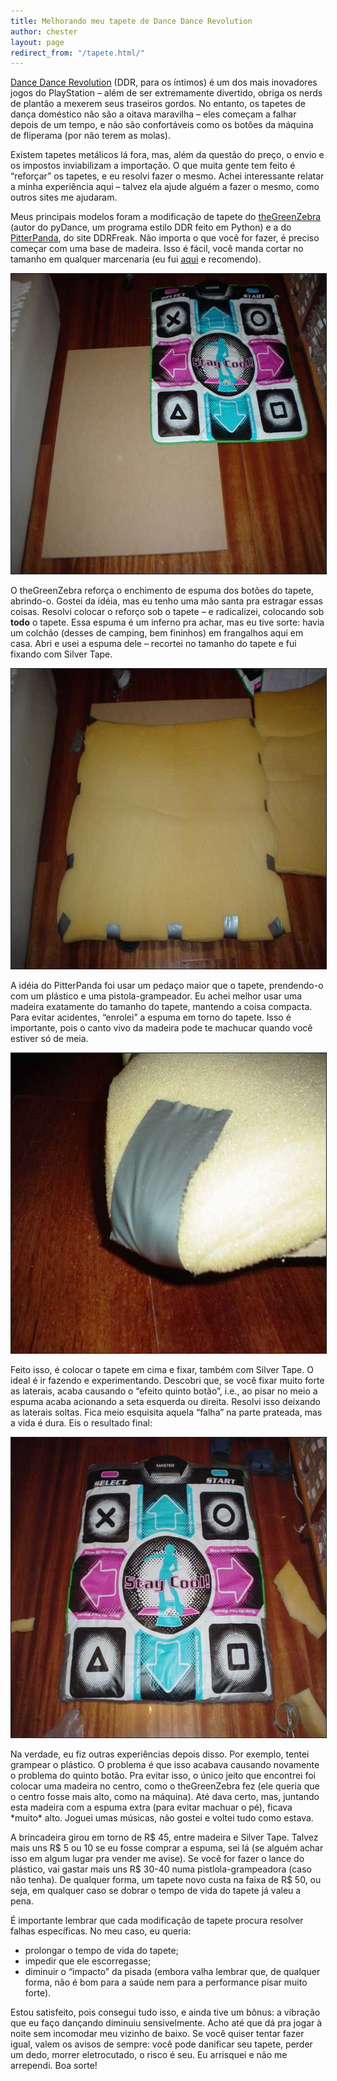 ```yaml
---
title: Melhorando meu tapete de Dance Dance Revolution
author: chester
layout: page
redirect_from: "/tapete.html/"
---
```

[Dance Dance Revolution][1] (DDR, para os íntimos) é um dos mais inovadores jogos do PlayStation &#8211; além de ser extremamente divertido, obriga os nerds de plantão a mexerem seus traseiros gordos. No entanto, os tapetes de dança doméstico não são a oitava maravilha &#8211; eles começam a falhar depois de um tempo, e não são confortáveis como os botões da máquina de fliperama (por não terem as molas).

Existem tapetes metálicos lá fora, mas, além da questão do preço, o envio e os impostos inviabilizam a importação. O que muita gente tem feito é &#8220;reforçar&#8221; os tapetes, e eu resolvi fazer o mesmo. Achei interessante relatar a minha experiência aqui &#8211; talvez ela ajude alguém a fazer o mesmo, como outros sites me ajudaram.

Meus principais modelos foram a modificação de tapete do [theGreenZebra][2] (autor do pyDance, um programa estilo DDR feito em Python) e a do [PitterPanda][3], do site DDRFreak. Não importa o que você for fazer, é preciso começar com uma base de madeira. Isso é fácil, você manda cortar no tamanho em qualquer marcenaria (eu fui [aqui][4] e recomendo).

<p style="text-align: center;">
  <img class="aligncenter" src="../img/ddr/tapete_inicio.jpg" border="1" alt="meu tapete e  a base de madeira" width="640" height="480" />
</p>

O theGreenZebra reforça o enchimento de espuma dos botões do tapete, abrindo-o. Gostei da idéia, mas eu tenho uma mão santa pra estragar essas coisas. Resolvi colocar o reforço sob o tapete &#8211; e radicalizei, colocando sob **todo** o tapete. Essa espuma é um inferno pra achar, mas eu tive sorte: havia um colchão (desses de camping, bem fininhos) em frangalhos aqui em casa. Abri e usei a espuma dele &#8211; recortei no tamanho do tapete e fui fixando com Silver Tape.

<p style="text-align: center;">
  <img class="aligncenter" src="../img/ddr/espuma.jpg" border="1" alt="tapete com a espuma colada" width="640" height="480" />
</p>

A idéia do PitterPanda foi usar um pedaço maior que o tapete, prendendo-o com um plástico e uma pistola-grampeador. Eu achei melhor usar uma madeira exatamente do tamanho do tapete, mantendo a coisa compacta. Para evitar acidentes, &#8220;enrolei&#8221; a espuma em torno do tapete. Isso é importante, pois o canto vivo da madeira pode te machucar quando você estiver só de meia.

<p style="text-align: center;">
  <img class="aligncenter" src="../img/ddr/espuma_detalhe.jpg" border="1" alt="detalhe da  espuma enrolando sobre o canto da placa de madeira" width="640" height="480" />
</p>

Feito isso, é colocar o tapete em cima e fixar, também com Silver Tape. O ideal é ir fazendo e experimentando. Descobri que, se você fixar muito forte as laterais, acaba causando o &#8220;efeito quinto botão&#8221;, i.e., ao pisar no meio a espuma acaba acionando a seta esquerda ou direita. Resolvi isso deixando as laterais soltas. Fica meio esquisita aquela &#8220;falha&#8221; na parte prateada, mas a vida é dura. Eis o resultado final:

<p style="text-align: center;">
  <img class="aligncenter" src="../img/ddr/tapete_final.jpg" border="1" alt="resultado  final" width="640" height="480" />
</p>

Na verdade, eu fiz outras experiências depois disso. Por exemplo, tentei grampear o plástico. O problema é que isso acabava causando novamente o problema do quinto botão. Pra evitar isso, o único jeito que encontrei foi colocar uma madeira no centro, como o theGreenZebra fez (ele queria que o centro fosse mais alto, como na máquina). Até dava certo, mas, juntando esta madeira com a espuma extra (para evitar machuar o pé), ficava \*muito\* alto. Joguei umas músicas, não gostei e voltei tudo como estava.

A brincadeira girou em torno de R$ 45, entre madeira e Silver Tape. Talvez mais uns R$ 5 ou 10 se eu fosse comprar a espuma, sei lá (se alguém achar isso em algum lugar pra vender me avise). Se você for fazer o lance do plástico, vai gastar mais uns R$ 30-40 numa pistlola-grampeadora (caso não tenha). De qualquer forma, um tapete novo custa na faixa de R$ 50, ou seja, em qualquer caso se dobrar o tempo de vida do tapete já valeu a pena.

É importante lembrar que cada modificação de tapete procura resolver falhas específicas. No meu caso, eu queria:

*   prolongar o tempo de vida do tapete;
*   impedir que ele escorregasse;
*   diminuir o &#8220;impacto&#8221; da pisada (embora valha lembrar que, de qualquer forma, não é bom para a saúde nem para a performance pisar muito forte).

Estou satisfeito, pois consegui tudo isso, e ainda tive um bônus: a vibração que eu faço dançando diminuiu sensivelmente. Acho até que dá pra jogar à noite sem incomodar meu vizinho de baixo. Se você quiser tentar fazer igual, valem os avisos de sempre: você pode danificar seu tapete, perder um dedo, morrer eletrocutado, o risco é seu. Eu arrisquei e não me arrependi. Boa sorte!

 [1]: http://www.gamespot.com/ps/puzzle/dancedancerevolution/review.html
 [2]: http://clickass.org/%7Etgz/pyddr/hardmat/
 [3]: http://www.ddrfreak.com/library/faqs-modding.php/
 [4]: http://www.pegfaca.com.br/
